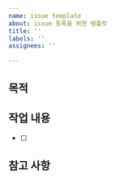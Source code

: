 ```yaml
---
name: issue template
about: issue 등록을 위한 템플릿
title: ''
labels: ''
assignees: ''

---
```


## 목적
> 
## 작업 내용
- [ ] 
## 참고 사항
